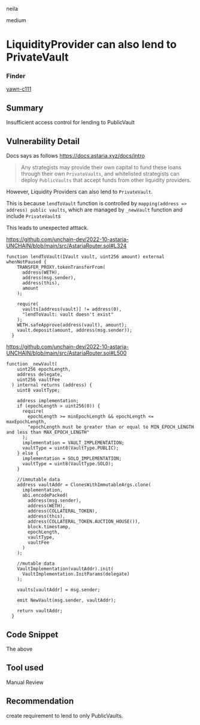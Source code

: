 neila

medium

# LiquidityProvider can also lend to PrivateVault

### Finder 
[yawn-c111](https://github.com/yawn-c111)

## Summary
Insufficient access control for lending to PublicVault

## Vulnerability Detail
Docs says as follows
https://docs.astaria.xyz/docs/intro
> Any strategists may provide their own capital to fund these loans through their own `PrivateVaults`, and whitelisted strategists can deploy `PublicVaults` that accept funds from other liquidity providers.

However, Liquidity Providers can also lend to `PrivateVault`.

This is because `lendToVault` function is controlled by `mapping(address => address) public vaults`, which are managed by `_newVault` function and include `PrivateVault`s

This leads to unexpected atttack.

https://github.com/unchain-dev/2022-10-astaria-UNCHAIN/blob/main/src/AstariaRouter.sol#L324

```solidity
function lendToVault(IVault vault, uint256 amount) external whenNotPaused {
    TRANSFER_PROXY.tokenTransferFrom(
      address(WETH),
      address(msg.sender),
      address(this),
      amount
    );

    require(
      vaults[address(vault)] != address(0),
      "lendToVault: vault doesn't exist"
    );
    WETH.safeApprove(address(vault), amount);
    vault.deposit(amount, address(msg.sender));
  }
```

https://github.com/unchain-dev/2022-10-astaria-UNCHAIN/blob/main/src/AstariaRouter.sol#L500

```solidity
function _newVault(
    uint256 epochLength,
    address delegate,
    uint256 vaultFee
  ) internal returns (address) {
    uint8 vaultType;

    address implementation;
    if (epochLength > uint256(0)) {
      require(
        epochLength >= minEpochLength && epochLength <= maxEpochLength,
        "epochLength must be greater than or equal to MIN_EPOCH_LENGTH and less than MAX_EPOCH_LENGTH"
      );
      implementation = VAULT_IMPLEMENTATION;
      vaultType = uint8(VaultType.PUBLIC);
    } else {
      implementation = SOLO_IMPLEMENTATION;
      vaultType = uint8(VaultType.SOLO);
    }

    //immutable data
    address vaultAddr = ClonesWithImmutableArgs.clone(
      implementation,
      abi.encodePacked(
        address(msg.sender),
        address(WETH),
        address(COLLATERAL_TOKEN),
        address(this),
        address(COLLATERAL_TOKEN.AUCTION_HOUSE()),
        block.timestamp,
        epochLength,
        vaultType,
        vaultFee
      )
    );

    //mutable data
    VaultImplementation(vaultAddr).init(
      VaultImplementation.InitParams(delegate)
    );

    vaults[vaultAddr] = msg.sender;

    emit NewVault(msg.sender, vaultAddr);

    return vaultAddr;
  }
```

## Code Snippet
The above

## Tool used
Manual Review

## Recommendation
create requirement to lend to only PublicVaults.